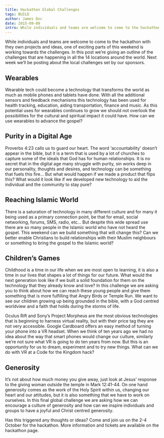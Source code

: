 ```yaml
---
title: Hackathon Global Challenges
tags: BUILD
author: James Doc
date: 2015-09-09
intro: While individuals and teams are welcome to come to the hackathon with they own projects and ideas, one of exciting parts of this weekend is working towards the challenges…
---
```


While individuals and teams are welcome to come to the hackathon with they own projects and ideas, one of exciting parts of this weekend is working towards the challenges. In this post we’re giving an outline of the challenges that are happening in all the 14 locations around the world. Next week we’ll be posting about the local challenges set by our sponsors.

## Wearables

Wearable tech could become a technology that transforms the world as much as mobile phones and tablets have done. With all the additional sensors and feedback mechanisms this technology has been used for health tracking, education, aiding transportation, finance and music. As this potential uses for wearables continues to grow we should not overlook the possibilities for the cultural and spiritual impact it could have. How can we use wearables to advance the gospel?

## Purity in a Digital Age

Proverbs 4:23 calls us to guard our heart. The word ‘accountability’ doesn’t appear in the bible, but it is a term that is used by a lot of churches to capture some of the ideals that God has for human relationships. It is no secret that in the digital age many struggle with purity, sin works deep in our personality, thoughts and desires, and technology can be something that fuels this fire… But what would happen if we made a product that flips this? What would it look like if we developed new technology to aid the individual and the community to stay pure?

## Reaching Islamic World

There is a saturation of technology in many different culture and for many it being used as a primary connection point, be that for email, social networking, forums, SMS, radio, etc… But despite this wide spread use there are so many people in the Islamic world who have not heard the gospel. This weekend can we build something that will change this? Can we better enable Christians to build relationships with their Muslim neighbours or something to bring the gospel to the Islamic world?

## Children’s Games

Childhood is a time in our life when we are most open to learning, it is also a time in our lives that shapes a lot of things for our future. What would the next generation look like if we built a solid foundation for them on the technology that they already know and love? In this challenge we are asking you to think about how we can reach these young people and give them something that is more fulfilling that Angry Birds or Temple Run. We want to see our children growing up being grounded in the bible, with a God centred worldview and a faith that holds during the storms of life.

Oculus Rift and Sony’s Project Morpheus are the most obvious technologies that is beginning to harness virtual reality, but with their price tag they are not very accessible. Google Cardboard offers an easy method of turning your phone into a VR headset. When we think of ten years ago we had no idea about the way that smart phones would change our culture, similarly we’re not sure what VR is going to do ten years from now. But this is an opportunity for us to dream, experiment and to try new things. What can we do with VR at a Code for the Kingdom hack?

## Generosity

It’s not about how much money you give away, just look at Jesus’ response to the giving woman outside the temple in Mark 12:41-44. On one hand generosity comes as the work of the Holy Spirit within us, changing our heart and our attitudes, but it is also something that we have to work on ourselves. In this final global challenge we are asking how we can encourage a culture of generosity and how can we inspire individuals and groups to have a joyful and Christ centred generosity.

Has this triggered any thoughts or ideas? Come and join us on the 2-4 October for the hackathon. More information and tickets are available on the hackathon page.
